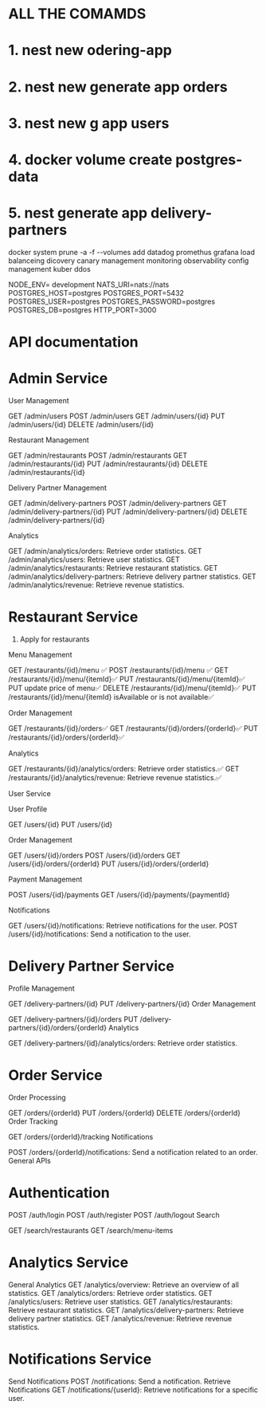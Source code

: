 #   ALL THE COMAMDS

# 1. nest new odering-app
# 2. nest new generate app orders
# 3. nest new g app users
# 4. docker volume create postgres-data
# 5. nest generate app delivery-partners

 docker system prune -a -f --volumes
 add datadog promethus grafana
 load balanceing
 dicovery
 canary management
 monitoring observability
 config management
 kuber
 ddos
 
NODE_ENV= development
NATS_URI=nats://nats
POSTGRES_HOST=postgres
POSTGRES_PORT=5432
POSTGRES_USER=postgres
POSTGRES_PASSWORD=postgres
POSTGRES_DB=postgres
HTTP_PORT=3000

# API documentation

# Admin Service

User Management

GET /admin/users
POST /admin/users
GET /admin/users/{id}
PUT /admin/users/{id}
DELETE /admin/users/{id}

Restaurant Management

GET /admin/restaurants
POST /admin/restaurants
GET /admin/restaurants/{id}
PUT /admin/restaurants/{id}
DELETE /admin/restaurants/{id}

Delivery Partner Management

GET /admin/delivery-partners
POST /admin/delivery-partners
GET /admin/delivery-partners/{id}
PUT /admin/delivery-partners/{id}
DELETE /admin/delivery-partners/{id}

Analytics

GET /admin/analytics/orders: Retrieve order statistics.
GET /admin/analytics/users: Retrieve user statistics.
GET /admin/analytics/restaurants: Retrieve restaurant statistics.
GET /admin/analytics/delivery-partners: Retrieve delivery partner statistics.
GET /admin/analytics/revenue: Retrieve revenue statistics.




# Restaurant Service
1. Apply for restaurants

Menu Management


GET /restaurants/{id}/menu ✅
POST /restaurants/{id}/menu ✅
GET /restaurants/{id}/menu/{itemId}✅
PUT /restaurants/{id}/menu/{itemId}✅
PUT update price of menu✅
DELETE /restaurants/{id}/menu/{itemId}✅
PUT /restaurants/{id}/menu/{itemId} isAvailable or is not available✅

Order Management

GET /restaurants/{id}/orders✅
GET /restaurants/{id}/orders/{orderId}✅
PUT /restaurants/{id}/orders/{orderId}✅

Analytics

GET /restaurants/{id}/analytics/orders: Retrieve order statistics.✅
GET /restaurants/{id}/analytics/revenue: Retrieve revenue statistics.✅


User Service

User Profile

GET /users/{id}
PUT /users/{id}

Order Management

GET /users/{id}/orders
POST /users/{id}/orders
GET /users/{id}/orders/{orderId}
PUT /users/{id}/orders/{orderId}


Payment Management

POST /users/{id}/payments
GET /users/{id}/payments/{paymentId}

Notifications

GET /users/{id}/notifications: Retrieve notifications for the user.
POST /users/{id}/notifications: Send a notification to the user.

# Delivery Partner Service

Profile Management

GET /delivery-partners/{id}
PUT /delivery-partners/{id}
Order Management

GET /delivery-partners/{id}/orders
PUT /delivery-partners/{id}/orders/{orderId}
Analytics

GET /delivery-partners/{id}/analytics/orders: Retrieve order statistics.

# Order Service
Order Processing

GET /orders/{orderId}
PUT /orders/{orderId}
DELETE /orders/{orderId}
Order Tracking

GET /orders/{orderId}/tracking
Notifications

POST /orders/{orderId}/notifications: Send a notification related to an order.
General APIs
# Authentication

POST /auth/login
POST /auth/register
POST /auth/logout
Search

GET /search/restaurants
GET /search/menu-items

# Analytics Service
General Analytics
GET /analytics/overview: Retrieve an overview of all statistics.
GET /analytics/orders: Retrieve order statistics.
GET /analytics/users: Retrieve user statistics.
GET /analytics/restaurants: Retrieve restaurant statistics.
GET /analytics/delivery-partners: Retrieve delivery partner statistics.
GET /analytics/revenue: Retrieve revenue statistics.

# Notifications Service
Send Notifications
POST /notifications: Send a notification.
Retrieve Notifications
GET /notifications/{userId}: Retrieve notifications for a specific user.